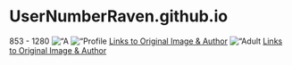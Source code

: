 # UserNumberRaven.github.io

<!DOCTYPE html>
<html lang=“en-US”>
<head>
<title>Starter Gallery Assignment</title>
<meta charset=“UTF-8”>
<meta name=“author” content=“UserNumberRaven”>
<meta name=“description” content=“Three picture gallery of big cats under Creative Commons and from the Public Domain.”>
<meta name=“keywords” content=“Starter Gallery Assignment, Creative Commons, Public Domain, Big Cats, Jungle Cats, Cheetah, Jaguar, Lynx.”>
<meta name=“viewport” content=“width=device width, initial scale=1.0”>
</head>
<body> 853 - 1280
                <img src = “https://raw.githubusercontent.com/UserNumberRaven/UserNumberRaven.github.io/main/Lynx.jpg” alt=“A lynx walking down a grassy path.” height=“853px”/>
                <img src = “https://raw.githubusercontent.com/UserNumberRaven/UserNumberRaven.github.io/main/Jaguar.jpg” alt = “Profile view of a jaguar in front of a grassy background.”/>
                        <a href=“https://pixabay.com/photos/jaguar-wild-cat-big-cat-feline-1807171/”>Links to Original Image & Author</a>
                <img src = “https://raw.githubusercontent.com/UserNumberRaven/UserNumberRaven.github.io/main/Cheetahs.jpg” alt = “Adult cheetah and two young cheetahs in front of a blurred background.” height=“853px”/>
                        <a href=“https://pixabay.com/photos/cheetahs-animals-safari-5689873/”>Links to Original Image & Author</a>
<body/>
<html/>
